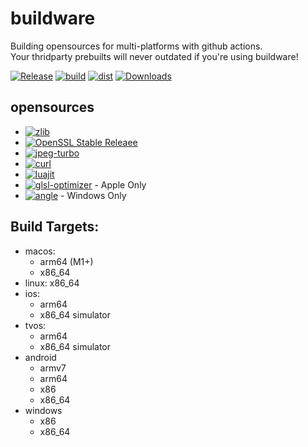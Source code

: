 # buildware
Building opensources for multi-platforms with github actions.  
Your thridparty prebuilts will never outdated if you're using buildware!
  
[![Release](https://img.shields.io/github/v/release/axmolengine/buildware?include_prereleases&label=release)](../../releases/latest)
[![build](https://github.com/axmolengine/buildware/actions/workflows/build.yml/badge.svg)](https://github.com/axmolengine/buildware/actions/workflows/build.yml)
[![dist](https://github.com/axmolengine/buildware/actions/workflows/dist.yml/badge.svg)](https://github.com/axmolengine/buildware/actions/workflows/dist.yml)
[![Downloads](https://img.shields.io/github/downloads/axmolengine/buildware/total.svg?label=downloads&colorB=orange)](../../releases/latest)

## opensources
- [![zlib](https://img.shields.io/badge/zlib-1.2.13-green.svg)](https://github.com/madler/zlib)
- [![OpenSSL Stable Releaee](https://img.shields.io/badge/openssl-3.0.8-green.svg)](https://github.com/openssl/openssl/tags)
- [![jpeg-turbo](https://img.shields.io/badge/jpeg%2d%2dturbo-2.1.5.1-green.svg)](https://github.com/libjpeg-turbo/libjpeg-turbo/releases)
- [![curl](https://img.shields.io/badge/curl-7.88.1-green.svg)](https://github.com/curl/curl/releases)
- [![luajit](https://img.shields.io/badge/luajit-2.1%2d%2d505e2c0-green.svg)](https://github.com/LuaJIT/LuaJIT/commit/505e2c0)
- [![glsl-optimizer](https://img.shields.io/badge/glsl_optimizer-cdfc9ef-green.svg)](https://github.com/cocos2d/glsl-optimizer/commit/cdfc9ef)  - Apple Only
- [![angle](https://img.shields.io/badge/angle-chromium%2F5563-green.svg)](https://github.com/google/angle) - Windows Only


## Build Targets:
- macos: 
  - arm64 (M1+)
  - x86_64
- linux: x86_64
- ios:
  - arm64
  - x86_64 simulator
- tvos:
  - arm64
  - x86_64 simulator
- android
  - armv7
  - arm64
  - x86
  - x86_64
- windows
  - x86
  - x86_64
